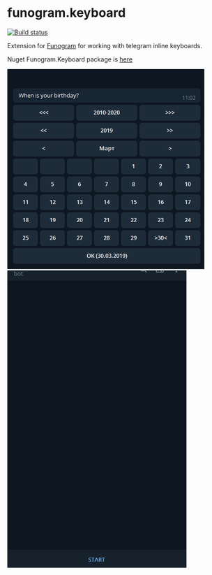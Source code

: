 # funogram.keyboard
[![Build status](https://ci.appveyor.com/api/projects/status/d9r9f8aeolteak0b/branch/master?svg=true)](https://ci.appveyor.com/project/dohly/funogram-keyboard/branch/master)


Extension for [Funogram](https://github.com/Dolfik1/Funogram/) for working with telegram inline keyboards.

Nuget Funogram.Keyboard package is [here](https://www.nuget.org/packages/Funogram.Keyboard)

![Calendar](calendar.gif) ![Flight](flight.gif)

